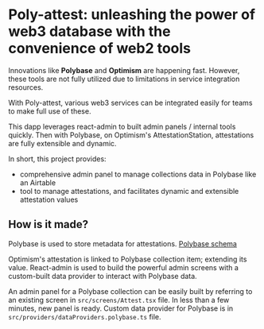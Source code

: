 # Poly-attest: unleashing the power of web3 database with the convenience of web2 tools

Innovations like **Polybase** and **Optimism** are happening fast. However, these tools are not fully utilized due to limitations in service integration resources.

With Poly-attest, various web3 services can be integrated easily for teams to make full use of these.

This dapp leverages react-admin to built admin panels / internal tools quickly. Then with Polybase, on Optimism's AttestationStation, attestations are fully extensible and dynamic.

In short, this project provides:

- comprehensive admin panel to manage collections data in Polybase like an Airtable
- tool to manage attestations, and facilitates dynamic and extensible attestation values

## How is it made?

Polybase is used to store metadata for attestations. [Polybase schema](https://explorer.testnet.polybase.xyz/studio/pk%2F0x8d4dd155f0b2ce92fcfcfef99fc4abbce9b08c706fac94773be95771c817d068f45d12d648208a0776942565cea3379a29ddf9de92fc98899d3ff4235d96e105%2Fpoly-attest) 

Optimism's attestation is linked to Polybase collection item; extending its value. React-admin is used to build the powerful admin screens with a custom-built data provider to interact with Polybase data.

An admin panel for a Polybase collection can be easily built by referring to an existing screen in `src/screens/Attest.tsx` file. In less than a few minutes, new panel is ready. Custom data provider for Polybase is in `src/providers/dataProviders.polybase.ts` file.
